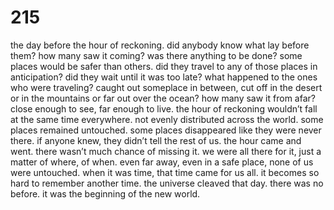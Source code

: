# 215

the day before the hour of reckoning. did anybody know what lay before them? how many saw it coming? was there anything to be done? some places would be safer than others. did they travel to any of those places in anticipation? did they wait until it was too late? what happened to the ones who were traveling? caught out someplace in between, cut off in the desert or in the mountains or far out over the ocean? how many saw it from afar? close enough to see, far enough to live. the hour of reckoning wouldn’t fall at the same time everywhere. not evenly distributed across the world. some places remained untouched. some places disappeared like they were never there. if anyone knew, they didn’t tell the rest of us. the hour came and went. there wasn’t much chance of missing it. we were all there for it, just a matter of where, of when. even far away, even in a safe place, none of us were untouched. when it was time, that time came for us all. it becomes so hard to remember another time. the universe cleaved that day. there was no before. it was the beginning of the new world.